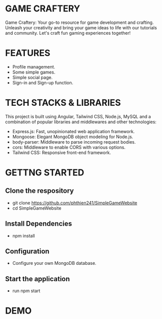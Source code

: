 # GAME CRAFTERY

Game Craftery: Your go-to resource for game development and crafting. Unleash your creativity and bring your game ideas to life with our tutorials and community. Let's craft fun gaming experiences together!

# FEATURES

- Profile management.
- Some simple games.
- Simple social page.
- Sign-in and Sign-up function.

# TECH STACKS & LIBRARIES

This project is built using Angular, Tailwind CSS, Node.js, MySQL and a combination of popular libraries and middlewares and other technologies:
- Express.js: Fast, unopinionated web application framework.
- Mongoose: Elegant MongoDB object modeling for Node.js.
- body-parser: Middleware to parse incoming request bodies.
- cors: Middleware to enable CORS with various options.
- Tailwind CSS: Responsive front-end framework.


# GETTNG STARTED
## Clone the respository

- git clone https://github.com/phthien241/SimpleGameWebsite
- cd SimpleGameWebsite

## Install Dependencies

- npm install

## Configuration

- Configure your own MongoDB database.

## Start the application

- run npm start

# DEMO
[](/images/screenshot1.png)
[](/images/screenshot2.png)
[](/images/screenshot3.png)
